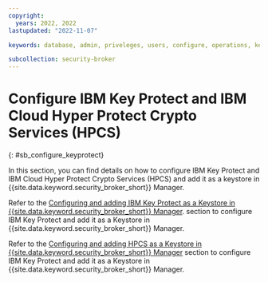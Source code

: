 ```yaml
---
copyright:
  years: 2022, 2022
lastupdated: "2022-11-07"

keywords: database, admin, priveleges, users, configure, operations, keyprotect

subcollection: security-broker
---
```


# Configure IBM Key Protect and IBM Cloud Hyper Protect Crypto Services (HPCS)
{: #sb_configure_keyprotect}

In this section, you can find details on how to configure IBM Key Protect and IBM Cloud Hyper Protect Crypto Services (HPCS) and add it as a keystore in {{site.data.keyword.security_broker_short}} Manager.

Refer to the [Configuring and adding IBM Key Protect as a Keystore in {{site.data.keyword.security_broker_short}} Manager](/docs/security-broker?topic=security-broker-sb_ibm_keyprotect). section to configure IBM Key Protect and add it as a Keystore in {{site.data.keyword.security_broker_short}} Manager.

Refer to the [Configuring and adding HPCS as a Keystore in {{site.data.keyword.security_broker_short}} Manager](/docs/security-broker?topic=security-broker-sb_hpcs) section to configure IBM Key Protect and add it as a Keystore in {{site.data.keyword.security_broker_short}} Manager.

